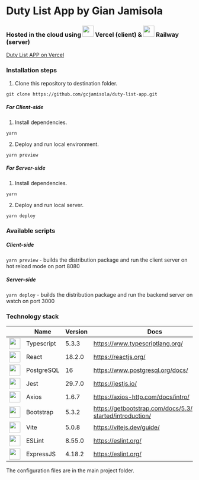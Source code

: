 # Duty List App by Gian Jamisola

### Hosted in the cloud using <img src="https://assets.vercel.com/image/upload/front/favicon/vercel/180x180.png" width='30'> Vercel (client) & <img src="https://railway.app/brand/logo-dark.svg" width='30'> Railway (server)

[Duty List APP on Vercel](https://duty-app-list.vercel.app/)

### Installation steps

1. Clone this repository to destination folder.

`git clone https://github.com/gcjamisola/duty-list-app.git`

##### For Client-side

1. Install dependencies.

`yarn`

2. Deploy and run local environment.

`yarn preview`

##### For Server-side

1. Install dependencies.

`yarn`

2. Deploy and run local server.

`yarn deploy`

<a name="scripts" />

### Available scripts

##### Client-side

`yarn preview` - builds the distribution package and run the client server on hot reload mode on port 8080

##### Server-side

`yarn deploy` - builds the distribution package and run the backend server on watch on port 3000

<a name="technology" />

### Technology stack

|                                                                                                                                            | Name       | Version | Docs                                                              |
| ------------------------------------------------------------------------------------------------------------------------------------------ | ---------- | ------- | ----------------------------------------------------------------- |
| <img src="https://cdn.worldvectorlogo.com/logos/typescript-2.svg" width='30'>                                                              | Typescript | 5.3.3   | <https://www.typescriptlang.org/>                                 |
| <img src="https://upload.wikimedia.org/wikipedia/commons/thumb/a/a7/React-icon.svg/2300px-React-icon.svg.png" width='30'>                  | React      | 18.2.0  | <https://reactjs.org/>                                            |
| <img src="https://upload.wikimedia.org/wikipedia/commons/thumb/2/29/Postgresql_elephant.svg/993px-Postgresql_elephant.svg.png" width='30'> | PostgreSQL | 16      | <https://www.postgresql.org/docs/>                                |
| <img src="https://iconape.com/wp-content/png_logo_vector/jest-logo.png" width='30'>                                                        | Jest       | 29.7.0  | <https://jestjs.io/>                                              |
| <img src="https://cdn.icon-icons.com/icons2/2699/PNG/512/axios_logo_icon_168545.png" width='30'>                                           | Axios      | 1.6.7   | <https://axios-http.com/docs/intro/>                              |
| <img src="https://upload.wikimedia.org/wikipedia/commons/thumb/b/b2/Bootstrap_logo.svg/2560px-Bootstrap_logo.svg.png" width='30'>          | Bootstrap  | 5.3.2   | <https://getbootstrap.com/docs/5.3/getting-started/introduction/> |
| <img src="https://upload.wikimedia.org/wikipedia/commons/f/f1/Vitejs-logo.svg" width='30'>                                                 | Vite       | 5.0.8   | <https://vitejs.dev/guide/>                                       |
| <img src="https://cdn.worldvectorlogo.com/logos/eslint.svg" width='30'>                                                                    | ESLint     | 8.55.0  | <https://eslint.org/>                                             |
| <img src="https://ajeetchaulagain.com/static/7cb4af597964b0911fe71cb2f8148d64/87351/express-js.png" width='30'>                            | ExpressJS  | 4.18.2  | <https://eslint.org/>                                             |

<a name="information" />

The configuration files are in the main project folder.
